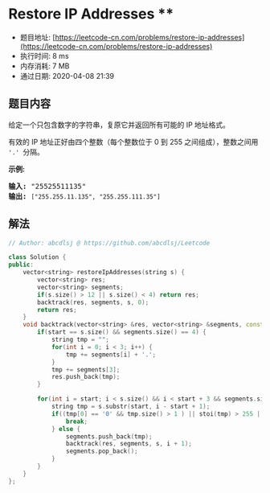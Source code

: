 # Restore IP Addresses **
- 题目地址: [https://leetcode-cn.com/problems/restore-ip-addresses](https://leetcode-cn.com/problems/restore-ip-addresses)
- 执行时间: 8 ms
- 内存消耗: 7 MB
- 通过日期: 2020-04-08 21:39

## 题目内容
<p>给定一个只包含数字的字符串，复原它并返回所有可能的 IP 地址格式。</p>

<p>有效的 IP 地址正好由四个整数（每个整数位于 0 到 255 之间组成），整数之间用 <code>'.' </code>分隔。</p>



<p><strong>示例:</strong></p>

<pre><strong>输入:</strong> "25525511135"
<strong>输出:</strong> <code>["255.255.11.135", "255.255.111.35"]</code></pre>


## 解法
```cpp
// Author: abcdlsj @ https://github.com/abcdlsj/Leetcode

class Solution {
public:
    vector<string> restoreIpAddresses(string s) {
        vector<string> res;
        vector<string> segments;
        if(s.size() > 12 || s.size() < 4) return res;
        backtrack(res, segments, s, 0);
        return res;
    }
    void backtrack(vector<string> &res, vector<string> &segments, const string &s, int start) {
        if(start == s.size() && segments.size() == 4) {
            string tmp = "";
            for(int i = 0; i < 3; i++) {
                tmp += segments[i] + '.';
            }
            tmp += segments[3];
            res.push_back(tmp);
        }

        for(int i = start; i < s.size() && i < start + 3 && segments.size() <= 4; i++) {
            string tmp = s.substr(start, i - start + 1);
            if((tmp[0] == '0' && tmp.size() > 1 ) || stoi(tmp) > 255 || stoi(tmp) < 0) {
                break;
            } else {
                segments.push_back(tmp);
                backtrack(res, segments, s, i + 1);
                segments.pop_back();
            }
        }
    }
};

```